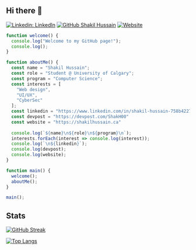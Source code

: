 ## Hi there 👋

[![Linkedin: LinkedIn](https://img.shields.io/badge/-LinkedIn-black?style=flat-square&logo=Linkedin&logoColor=white&link=https://www.linkedin.com/in/shakh00/)](https://www.linkedin.com/in/shakh00/)
[![GitHub Shakil Hussain](https://img.shields.io/github/followers/shakh00?label=follow&style=social)](https://github.com/shakh00)
[![Website](https://img.shields.io/badge/Website-8A2BE2)](https://shakilhussain.ca)

```javascript
function welcome() {
  console.log("Welcome to my GitHub page!");
  console.log();
}

function aboutMe() {
  const name = "Shakil Hussain";
  const role = "Student @ University of Calgary";
  const program = "Computer Science";
  const interests = [
    "Web design", 
    "UI/UX", 
    "CyberSec"
  ];
  const linkedin = "https://www.linkedin.com/in/shakil-hussain-758b42276/";
  const devpost = "https://devpost.com/ShakH00"
  const website = "https://shakilhussain.ca"
    
  console.log(`${name}\n${role}\n${program}\n`);
  interests.forEach(interest => console.log(interest));
  console.log(`\n${linkedin}`);
  console.log(devpost);
  console.log(website);
}

function main() {
  welcome();
  aboutMe();
}

main();
```

## Stats

[![GitHub Streak](http://github-readme-streak-stats.herokuapp.com?user=shakh00&theme=dark&background=000000)](https://git.io/streak-stats)

[![Top Langs](https://github-readme-stats.vercel.app/api/top-langs/?username=shakh00&layout=compact&theme=vision-friendly-dark)](https://github.com/anuraghazra/github-readme-stats)
